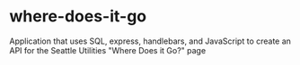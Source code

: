 # where-does-it-go
Application that uses SQL, express, handlebars, and JavaScript to create an API for the Seattle Utilities "Where Does it Go?" page